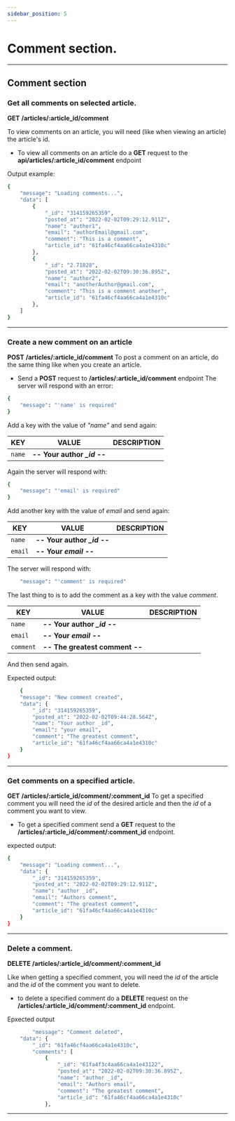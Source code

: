 ```yaml
---
sidebar_position: 5
---
```

# Comment section. 

---
## Comment section
### Get all comments on selected article.
**GET** **/articles/:article_id/comment**

To view comments on an article, you will need (like when viewing an article) the article's id.

- To view all comments on an article do a **GET** request to the **api/articles/:article_id/comment** endpoint

Output example:
```bash
{
    "message": "Loading comments...",
    "data": [
        {
            "_id": "314159265359",
            "posted_at": "2022-02-02T09:29:12.911Z",
            "name": "author1",
            "email": "authorEmail@gmail.com",
            "comment": "This is a comment",
            "article_id": "61fa46cf4aa66ca4a1e4310c"
        },
        {
            "_id": "2.71828",
            "posted_at": "2022-02-02T09:30:36.895Z",
            "name": "author2",
            "email": "anotherAuthor@gmail.com",
            "comment": "This is a comment another",
            "article_id": "61fa46cf4aa66ca4a1e4310c"
        },
    ]
}
```
--- 
### Create a new comment on an article
**POST** **/articles/:article_id/comment**
To post a comment on an article, do the same thing like when you create an article.

- Send a **POST** request to **/articles/:article_id/comment** endpoint
The server will respond with an error:
```bash
{
    "message": "'name' is required"
}
```
Add a key with the value of *"name"* and send again: 

|KEY  |VALUE             |DESCRIPTION
|----------|----------------------------|---------------
|`name`|   **-- Your author *_id* --** | 

Again the server will respond with:
```bash
{
    "message": "'email' is required"
}
```
Add another key with the value of *email* and send again:

|KEY  |VALUE             |DESCRIPTION
|----------|----------------------------|---------------
|`name`|   **-- Your author *_id* --** | 
|`email`|   **-- Your *email* --** |

The server will respond with: 
```bash
    "message": "'comment' is required"
```

The last thing to is to add the comment as a key with the value *comment*.

|KEY  |VALUE             |DESCRIPTION
|----------|----------------------------|---------------
|`name`|   **-- Your author *_id* --** | 
|`email`|   **-- Your *email* --** |
|`comment`|   **-- The greatest comment --** |

And then send again.

Expected output:
```bash
    {
    "message": "New comment created",
    "data": {
        "_id": "314159265359",
        "posted_at": "2022-02-02T09:44:28.564Z",
        "name": "Your author _id",
        "email": "your email",
        "comment": "The greatest comment",
        "article_id": "61fa46cf4aa66ca4a1e4310c"
    }
}
```
--- 

### Get comments on a specified article.
**GET** **/articles/:article_id/comment/:comment_id**
To get a specified comment you will need the *id* of the desired article and then the *id* of a comment you want to view.

- To get a specified comment send a **GET** request to the **/articles/:article_id/comment/:comment_id** endpoint.

expected output:
```bash
{
    "message": "Loading comment...",
    "data": {
        "_id": "314159265359",
        "posted_at": "2022-02-02T09:29:12.911Z",
        "name": "author _id",
        "email": "Authors comment",
        "comment": "The greatest comment",
        "article_id": "61fa46cf4aa66ca4a1e4310c"
    }
}
```

---
### Delete a comment.
**DELETE** **/articles/:article_id/comment/:comment_id**

Like when getting a specified comment, you will need the *id* of the article and the *id* of the comment you want to delete.

- to delete a specified comment do a **DELETE** request on the **/articles/:article_id/comment/:comment_id** endpoint.

Epxected output
```bash
        "message": "Comment deleted",
    "data": {
        "_id": "61fa46cf4aa66ca4a1e4310c",
        "comments": [
            {
                "_id": "61fa4f3c4aa66ca4a1e43122",
                "posted_at": "2022-02-02T09:30:36.895Z",
                "name": "author _id",
                "email": "Authors email",
                "comment": "The greatest comment",
                "article_id": "61fa46cf4aa66ca4a1e4310c"
            },
```

---